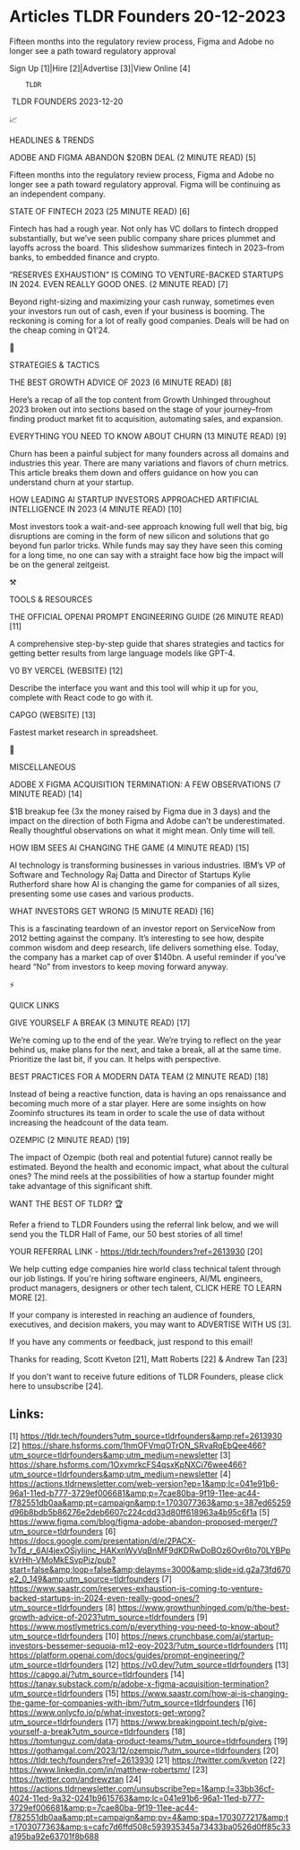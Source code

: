 # Articles TLDR Founders 20-12-2023

Fifteen months into the regulatory review process, Figma and Adobe no
longer see a path toward regulatory approval  

Sign Up [1]|Hire [2]|Advertise [3]|View Online [4] 

		TLDR 

 TLDR FOUNDERS 2023-12-20

📈 

HEADLINES & TRENDS

 ADOBE AND FIGMA ABANDON $20BN DEAL (2 MINUTE READ) [5] 

 Fifteen months into the regulatory review process, Figma and Adobe no
longer see a path toward regulatory approval. Figma will be continuing
as an independent company. 

 STATE OF FINTECH 2023 (25 MINUTE READ) [6] 

 Fintech has had a rough year. Not only has VC dollars to fintech
dropped substantially, but we’ve seen public company share prices
plummet and layoffs across the board. This slideshow summarizes
fintech in 2023–from banks, to embedded finance and crypto. 

 “RESERVES EXHAUSTION” IS COMING TO VENTURE-BACKED STARTUPS IN
2024. EVEN REALLY GOOD ONES. (2 MINUTE READ) [7] 

 Beyond right-sizing and maximizing your cash runway, sometimes even
your investors run out of cash, even if your business is booming. The
reckoning is coming for a lot of really good companies. Deals will be
had on the cheap coming in Q1’24. 

🧠 

STRATEGIES & TACTICS

 THE BEST GROWTH ADVICE OF 2023 (6 MINUTE READ) [8] 

 Here’s a recap of all the top content from Growth Unhinged
throughout 2023 broken out into sections based on the stage of your
journey–from finding product market fit to acquisition, automating
sales, and expansion. 

 EVERYTHING YOU NEED TO KNOW ABOUT CHURN (13 MINUTE READ) [9] 

 Churn has been a painful subject for many founders across all domains
and industries this year. There are many variations and flavors of
churn metrics. This article breaks them down and offers guidance on
how you can understand churn at your startup. 

 HOW LEADING AI STARTUP INVESTORS APPROACHED ARTIFICIAL INTELLIGENCE
IN 2023 (4 MINUTE READ) [10] 

 Most investors took a wait-and-see approach knowing full well that
big, big disruptions are coming in the form of new silicon and
solutions that go beyond fun parlor tricks. While funds may say they
have seen this coming for a long time, no one can say with a straight
face how big the impact will be on the general zeitgeist. 

⚒️ 

TOOLS & RESOURCES

 THE OFFICIAL OPENAI PROMPT ENGINEERING GUIDE (26 MINUTE READ) [11] 

 A comprehensive step-by-step guide that shares strategies and tactics
for getting better results from large language models like GPT-4. 

 V0 BY VERCEL (WEBSITE) [12] 

 Describe the interface you want and this tool will whip it up for
you, complete with React code to go with it. 

 CAPGO (WEBSITE) [13] 

 Fastest market research in spreadsheet. 

🎁 

MISCELLANEOUS

 ADOBE X FIGMA ACQUISITION TERMINATION: A FEW OBSERVATIONS (7 MINUTE
READ) [14] 

 $1B breakup fee (3x the money raised by Figma due in 3 days) and the
impact on the direction of both Figma and Adobe can’t be
underestimated. Really thoughtful observations on what it might mean.
Only time will tell. 

 HOW IBM SEES AI CHANGING THE GAME (4 MINUTE READ) [15] 

 AI technology is transforming businesses in various industries.
IBM’s VP of Software and Technology Raj Datta and Director of
Startups Kylie Rutherford share how AI is changing the game for
companies of all sizes, presenting some use cases and various
products. 

 WHAT INVESTORS GET WRONG (5 MINUTE READ) [16] 

 This is a fascinating teardown of an investor report on ServiceNow
from 2012 betting against the company. It’s interesting to see how,
despite common wisdom and deep research, life delivers something else.
Today, the company has a market cap of over $140bn. A useful reminder
if you’ve heard “No” from investors to keep moving forward
anyway. 

⚡ 

QUICK LINKS

 GIVE YOURSELF A BREAK (3 MINUTE READ) [17] 

 We’re coming up to the end of the year. We’re trying to reflect
on the year behind us, make plans for the next, and take a break, all
at the same time. Prioritize the last bit, if you can. It helps with
perspective. 

 BEST PRACTICES FOR A MODERN DATA TEAM (2 MINUTE READ) [18] 

 Instead of being a reactive function, data is having an ops
renaissance and becoming much more of a star player. Here are some
insights on how Zoominfo structures its team in order to scale the use
of data without increasing the headcount of the data team. 

 OZEMPIC (2 MINUTE READ) [19] 

 The impact of Ozempic (both real and potential future) cannot really
be estimated. Beyond the health and economic impact, what about the
cultural ones? The mind reels at the possibilities of how a startup
founder might take advantage of this significant shift. 

WANT THE BEST OF TLDR? 🏆

Refer a friend to TLDR Founders using the referral link below, and we
will send you the TLDR Hall of Fame, our 50 best stories of all time!

YOUR REFERRAL LINK - https://tldr.tech/founders?ref=2613930 [20]

 We help cutting edge companies hire world class technical talent
through our job listings. If you're hiring software engineers, AI/ML
engineers, product managers, designers or other tech talent, CLICK
HERE TO LEARN MORE [2]. 

If your company is interested in reaching an audience of founders,
executives, and decision makers, you may want to ADVERTISE WITH US
[3]. 

If you have any comments or feedback, just respond to this email! 

Thanks for reading, 
Scott Kveton [21], Matt Roberts [22] & Andrew Tan [23] 

If you don't want to receive future editions of TLDR Founders,
please click here to unsubscribe [24]. 

 

Links:
------
[1] https://tldr.tech/founders?utm_source=tldrfounders&amp;ref=2613930
[2] https://share.hsforms.com/1hmOFVmqOTrON_SRvaRqEbQee466?utm_source=tldrfounders&amp;utm_medium=newsletter
[3] https://share.hsforms.com/1OxvmrkcFS4qsxKpNXCi76wee466?utm_source=tldrfounders&amp;utm_medium=newsletter
[4] https://actions.tldrnewsletter.com/web-version?ep=1&amp;lc=041e91b6-96a1-11ed-b777-3729ef006681&amp;p=7cae80ba-9f19-11ee-ac44-f782551db0aa&amp;pt=campaign&amp;t=1703077363&amp;s=387ed65259d96b8bdb5b86276e2deb6607c224cdd33d80ff618963a4b95c6f1a
[5] https://www.figma.com/blog/figma-adobe-abandon-proposed-merger/?utm_source=tldrfounders
[6] https://docs.google.com/presentation/d/e/2PACX-1vTd_r_6AI4jexOSjyIijnc_HAKxnWyVqBnMF9dKDRwDoBOz6Ovr6to70LYBPpkVrHh-VMoMkESvpPiz/pub?start=false&amp;loop=false&amp;delayms=3000&amp;slide=id.g2a73fd670e2_0_149&amp;utm_source=tldrfounders
[7] https://www.saastr.com/reserves-exhaustion-is-coming-to-venture-backed-startups-in-2024-even-really-good-ones/?utm_source=tldrfounders
[8] https://www.growthunhinged.com/p/the-best-growth-advice-of-2023?utm_source=tldrfounders
[9] https://www.mostlymetrics.com/p/everything-you-need-to-know-about?utm_source=tldrfounders
[10] https://news.crunchbase.com/ai/startup-investors-bessemer-sequoia-m12-eoy-2023/?utm_source=tldrfounders
[11] https://platform.openai.com/docs/guides/prompt-engineering/?utm_source=tldrfounders
[12] https://v0.dev/?utm_source=tldrfounders
[13] https://capgo.ai/?utm_source=tldrfounders
[14] https://tanay.substack.com/p/adobe-x-figma-acquisition-termination?utm_source=tldrfounders
[15] https://www.saastr.com/how-ai-is-changing-the-game-for-companies-with-ibm/?utm_source=tldrfounders
[16] https://www.onlycfo.io/p/what-investors-get-wrong?utm_source=tldrfounders
[17] https://www.breakingpoint.tech/p/give-yourself-a-break?utm_source=tldrfounders
[18] https://tomtunguz.com/data-product-teams/?utm_source=tldrfounders
[19] https://gothamgal.com/2023/12/ozempic/?utm_source=tldrfounders
[20] https://tldr.tech/founders?ref=2613930
[21] https://twitter.com/kveton
[22] https://www.linkedin.com/in/matthew-robertsmr/
[23] https://twitter.com/andrewztan
[24] https://actions.tldrnewsletter.com/unsubscribe?ep=1&amp;l=33bb36cf-4024-11ed-9a32-0241b9615763&amp;lc=041e91b6-96a1-11ed-b777-3729ef006681&amp;p=7cae80ba-9f19-11ee-ac44-f782551db0aa&amp;pt=campaign&amp;pv=4&amp;spa=1703077217&amp;t=1703077363&amp;s=cafc7d6ffd508c593935345a73433ba0526d0ff85c33a195ba92e63701f8b688